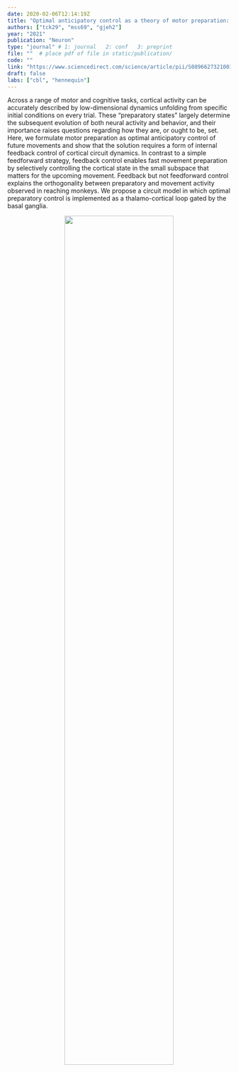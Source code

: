 ```yaml
---
date: 2020-02-06T12:14:19Z
title: "Optimal anticipatory control as a theory of motor preparation: a thalamocortical circuit model"
authors: ["tck29", "mss69", "gjeh2"]
year: "2021"
publication: "Neuron"
type: "journal" # 1: journal   2: conf   3: preprint
file: ""  # place pdf of file in static/publication/
code: ""
link: "https://www.sciencedirect.com/science/article/pii/S0896627321001574"
draft: false
labs: ["cbl", "hennequin"]
---
```


Across a range of motor and cognitive tasks, cortical activity can be accurately described by low-dimensional dynamics unfolding from specific initial conditions on every trial. These “preparatory states” largely determine the subsequent evolution of both neural activity and behavior, and their importance raises questions regarding how they are, or ought to be, set. Here, we formulate motor preparation as optimal anticipatory control of future movements and show that the solution requires a form of internal feedback control of cortical circuit dynamics. In contrast to a simple feedforward strategy, feedback control enables fast movement preparation by selectively controlling the cortical state in the small subspace that matters for the upcoming movement. Feedback but not feedforward control explains the orthogonality between preparatory and movement activity observed in reaching monkeys. We propose a circuit model in which optimal preparatory control is implemented as a thalamo-cortical loop gated by the basal ganglia.

<center>
<img width="70%" src="/news/kao_biorxiv_2020.png"/>
</center>
